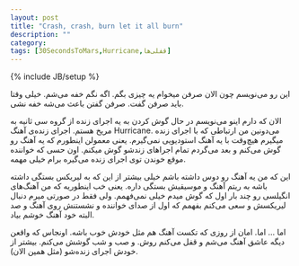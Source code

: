 ```yaml
---
layout: post
title: "Crash, crash, burn let it all burn"
description: ""
category: 
tags: [30SecondsToMars,Hurricane,قفلی‌ها]
---
```

{% include JB/setup %}
<p>
این رو می‌نویسم چون الان صرفن میخوام یه چیزی بگم. اگه نگم خفه می‌شم. خیلی وقتا باید صرفن گفت. صرفن گفتن باعث می‌شه خفه نشی. 
</p>
<p>
الان که دارم اینو می‌نویسم در حال گوش کردن به یه اجرای زنده از گروه سی ثانیه به مریخ هستم. اجرای زنده‌ی آهنگ Hurricane. می‌دونین من ارتباطی که با اجرای زنده میگیرم هیچ‌وقت با یه آهنگ استودیویی نمی‌گیرم. یعنی معمولن اینطورم که یه آهنگ رو گوش می‌کنم و بعد می‌گردم تمام اجراهای زندشو گوش میکنم. اون حسی که خواننده موقع خوندن توی اجرای زنده می‌گیره برام خیلی مهمه.
</p>
<p>
این که من یه آهنگ رو دوس داشته باشم خیلی بیشتر از این که به لیریکس بستگی داشته باشه به ریتم آهنگ و موسیقیش بستگی داره. یعنی خب اینطوریه که من آهنگ‌های انگیلسی رو چند بار اول که گوش میدم خیلی نمی‌فهمم. ولی فقط در صورتی میرم دنبال لیریکسش و سعی می‌کنم بفهمم که اول از صدای خواننده و نشستنش روی آهنگ و صد البته خود آهنگ خوشم بیاد.
</p>
<p>
اما ... اما. امان از روزی که تکست آهنگ هم مثل خودش خوب باشه. اونجاس که واقعن دیگه عاشق آهنگ می‌شم و قفل می‌کنم روش. و صب و شب گوشش می‌کنم. بیشتر از خودش اجرای زنده‌شو (مثل همین الان).
<p>
